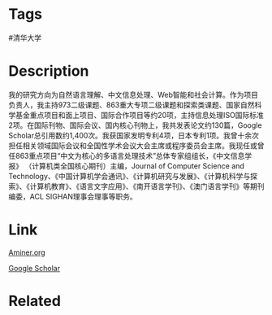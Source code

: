 # Tags

#清华大学 

# Description

我的研究方向为自然语言理解、中文信息处理、Web智能和社会计算。作为项目负责人，我主持973二级课题、863重大专项二级课题和探索类课题、国家自然科学基金重点项目和面上项目、国际合作项目等约20项，主持信息处理ISO国际标准2项。在国际刊物、国际会议、国内核心刊物上，我共发表论文约130篇，Google Scholar总引用数约1,400次。我获国家发明专利4项，日本专利1项。我曾十余次担任相关领域国际会议和全国性学术会议大会主席或程序委员会主席。我现任或曾任863重点项目“中文为核心的多语言处理技术”总体专家组组长，《中文信息学报》 （计算机类全国核心期刊）主编，Journal of Computer Science and Technology、《中国计算机学会通讯》、《计算机研究与发展》、《计算机科学与探索》、《计算机教育》、《语言文字应用》、《南开语言学刊》、《澳门语言学刊》等期刊编委，ACL SIGHAN理事会理事等职务。

# Link

[Aminer.org](https://www.aminer.org/profile/%E5%AD%99%E8%8C%82%E6%9D%BE/5429defadabfaec7081c26e4)

[Google Scholar](https://scholar.google.com/citations?hl=en&user=zIgT0HMAAAAJ)

# Related

